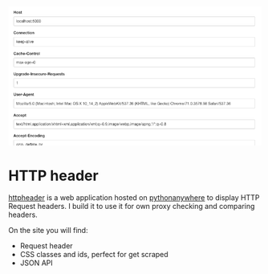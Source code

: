 ![Website Screenshot](docs/img/website.png)

# HTTP header

[httpheader](https://httpheader.pythonanywhere.com) is a web application hosted on [pythonanywhere](https://pythonanywhere.com) to display HTTP Request headers. I build it to use it for own proxy checking and comparing headers.

On the site you will find:
- Request header
- CSS classes and ids, perfect for get scraped
- JSON API
